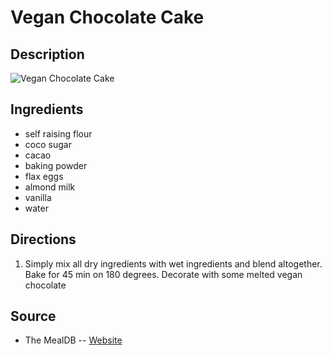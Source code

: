 # Vegan Chocolate Cake

## Description
![Vegan Chocolate Cake](https://www.themealdb.com/images/media/meals/qxutws1486978099.jpg "Vegan Chocolate Cake")

## Ingredients
- self raising flour
- coco sugar
- cacao
- baking powder
- flax eggs
- almond milk
- vanilla
- water

## Directions
1. Simply mix all dry ingredients with wet ingredients and blend altogether. Bake for 45 min on 180 degrees. Decorate with some melted vegan chocolate 

## Source

- The MealDB -- [Website](https://themealdb.com/)
